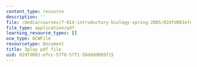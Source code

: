 ```yaml
---
content_type: resource
description: ''
file: /media/courses/7-014-introductory-biology-spring-2005/02dfd001efcc57f857f158dddd089f15_vES9nISxtjk.pdf
file_type: application/pdf
learning_resource_types: []
ocw_type: OCWFile
resourcetype: Document
title: 3play pdf file
uid: 02dfd001-efcc-57f8-57f1-58dddd089f15
---
```

